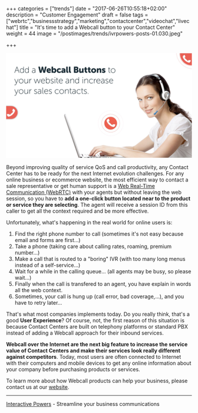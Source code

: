 +++
categories = ["trends"]
date = "2017-06-26T10:55:18+02:00"
description = "Customer Engagement"
draft = false
tags = ["webrtc","businessstrategy","marketing","contactcenter","videochat","livechat"]
title = "It's time to add a Webcall button to your Contact Center"
weight = 44
image = "/postimages/trends/ivrpowers-posts-01.030.jpeg"

+++

![Man holding a phone](/postimages/trends/ivrpowers-posts-01.030.jpeg)

Beyond improving quality of service QoS and call productivity, any Contact Center has to be ready for the next Internet evolution challenges. For any online business or ecommerce website, the most efficient way to contact a sale representative or get human support is a [Web Real-Time Communication (WebRTC)](http://blog.ivrpowers.com/post/trends/webrtc-trending-technology-business/) with your agents but without leaving the web session, so you have to **add a one-click button located near to the product or service they are selecting**. The agent will receive a session ID from this caller to get all the context required and be more effective.

Unfortunately, what's happening in the real world for online users is:

1. Find the right phone number to call (sometimes it's not easy because email and forms are first...)
2. Take a phone (taking care about calling rates, roaming, premium number...)
3. Make a call that is routed to a "boring" IVR (with too many long menus instead of a self-service...)
4. Wait for a while in the calling queue... (all agents may be busy, so please wait...)
5. Finally when the call is transfered to an agent, you have explain in words all the web context.
6. Sometimes, your call is hung up (call error, bad coverage,...), and you have to retry later...

That's what most companies implements today. Do you really think, that's a good **User Experience**? Of course, not, the first reason of this situation is because Contact Centers are built on telephony platforms or standard PBX instead of adding a Webcall approach for their inbound services. 

**Webcall over the Internet are the next big feature to increase the service value of Contact Centers and make their services look really different against competitors**. Today, most users are often connected to Internet with their computers and mobile devices to get any online information about your company before purchasing products or services.

To learn more about how Webcall products can help your business, please contact us at our [website](http://webclient.ivrpowers.com/).

---
[Interactive Powers](http://www.ivrpowers.com/) - Streamline your business communications

